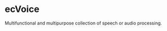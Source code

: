 # ecVoice
Multifunctional and multipurpose collection of speech or audio processing.

<img scr="https://github.com/JYLinOK/ecVoice/blob/main/ecIcon/ec.png" width="100px">
